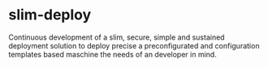 # slim-deploy
Continuous development of a slim, secure, simple and sustained deployment solution to deploy precise a preconfigurated and configuration templates based maschine the needs of an developer in mind.
